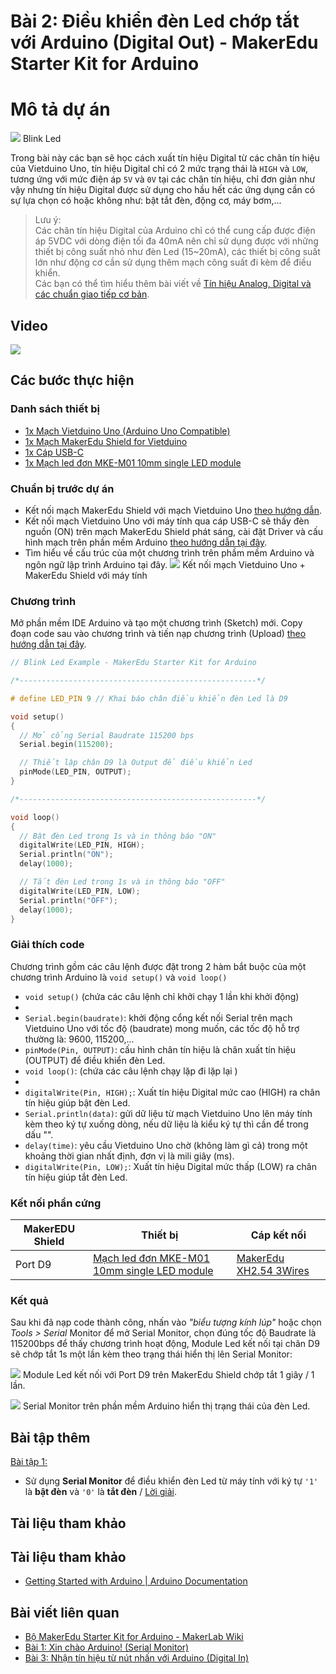 # Bài 2: Điều khiển đèn Led chớp tắt với Arduino (Digital Out) - MakerEdu Starter Kit for Arduino

# Mô tả dự án

![](/ex/less02/image/01_750px-Blink_Led.jpg)
Blink Led

Trong bài này các bạn sẽ học cách xuất tín hiệu Digital từ các chân tín hiệu của Vietduino Uno, tín hiệu Digital chỉ có 2 mức trạng thái là `HIGH` và `LOW`, tương ứng với mức điện áp `5V` và `0V` tại các chân tín hiệu, chỉ đơn giản như vậy nhưng tín hiệu Digital được sử dụng cho hầu hết các ứng dụng cần có sự lựa chọn có hoặc không như: bật tắt đèn, động cơ, máy bơm,...

> Lưu ý:  
 Các chân tín hiệu Digital của Arduino chỉ có thể cung cấp được điện áp 5VDC với dòng điện tối đa 40mA nên chỉ sử dụng được với những thiết bị công suất nhỏ như đèn Led (15~20mA), các thiết bị công suất lớn như động cơ cần sử dụng thêm mạch công suất đi kèm để điều khiển.  
Các bạn có thể tìm hiểu thêm bài viết về [Tín hiệu Analog, Digital và các chuẩn giao tiếp cơ bản](/ex/less02/A_D_signal_and_interface/README.md).

## Video

[![](/ex/less02/image/02_video.png)](https://youtu.be/wrWSUBqg77A)

## Các bước thực hiện

### Danh sách thiết bị

- [1x Mạch Vietduino Uno (Arduino Uno Compatible)](https://makerlab.vn/vuno)
- [1x Mạch MakerEdu Shield for Vietduino](https://makerlab.vn/vietduinosd)
- [1x Cáp USB-C](https://hshop.vn/cap-usb-type-c)
- [1x Mạch led đơn MKE-M01 10mm single LED module](https://makerlab.vn/mkem01)

### Chuẩn bị trước dự án

- Kết nối mạch MakerEdu Shield với mạch Vietduino Uno [theo hướng dẫn](https://makerlab.vn/vietduinosd).
- Kết nối mạch Vietduino Uno với máy tính qua cáp USB-C sẽ thấy đèn nguồn (ON) trên mạch MakerEdu Shield phát sáng, cài đặt Driver và cấu hình mạch trên phần mềm Arduino [theo hướng dẫn tại đây](https://makerlab.vn/vuno).
- Tìm hiểu về cấu trúc của một chương trình trên phầm mềm Arduino và ngôn ngữ lập trình Arduino tại đây.
![](/ex/less02/image/03_.jpg)
Kết nối mạch Vietduino Uno + MakerEdu Shield với máy tính

### Chương trình

Mở phần mềm IDE Arduino và tạo một chương trình (Sketch) mới.
Copy đoạn code sau vào chương trình và tiến nạp chương trình (Upload) [theo hướng dẫn tại đây](https://makerlab.vn/vuno).

```ino
// Blink Led Example - MakerEdu Starter Kit for Arduino

/*-----------------------------------------------------*/

# define LED_PIN 9 // Khai báo chân điều khiển đèn Led là D9

void setup()
{
  // Mở cổng Serial Baudrate 115200 bps
  Serial.begin(115200);

  // Thiết lập chân D9 là Output để điều khiển Led
  pinMode(LED_PIN, OUTPUT);
}

/*-----------------------------------------------------*/

void loop()
{
  // Bật đèn Led trong 1s và in thông báo "ON"
  digitalWrite(LED_PIN, HIGH);
  Serial.println("ON");
  delay(1000);

  // Tắt đèn Led trong 1s và in thông báo "OFF"
  digitalWrite(LED_PIN, LOW);
  Serial.println("OFF");
  delay(1000);
}
```

### Giải thích code

Chương trình gồm các câu lệnh được đặt trong 2 hàm bắt buộc của một chương trình Arduino là `void setup()` và `void loop()`

- `void setup()` (chứa các câu lệnh chỉ khởi chạy 1 lần khi khởi động)
-
- `Serial.begin(baudrate)`: khởi động cổng kết nối Serial trên mạch Vietduino Uno với tốc độ (baudrate) mong muốn, các tốc độ hỗ trợ thường là: 9600, 115200,...
- `pinMode(Pin, OUTPUT)`: cấu hình chân tín hiệu là chân xuất tín hiệu (OUTPUT) để điều khiển đèn Led.
- `void loop()`: (chứa các câu lệnh chạy lặp đi lặp lại )
-
- `digitalWrite(Pin, HIGH);`: Xuất tín hiệu Digital mức cao (HIGH) ra chân tín hiệu giúp bật đèn Led.
- `Serial.println(data)`: gửi dữ liệu từ mạch Vietduino Uno lên máy tính kèm theo ký tự xuống dòng, nếu dữ liệu là kiểu ký tự thì cần để trong dấu "".
- `delay(time)`: yêu cầu Vietduino Uno chờ (không làm gì cả) trong một khoảng thời gian nhất định, đơn vị là mili giây (ms).
- `digitalWrite(Pin, LOW);`: Xuất tín hiệu Digital mức thấp (LOW) ra chân tín hiệu giúp tắt đèn Led.

### Kết nối phần cứng

<table><thead>
  <tr>
    <th>MakerEDU Shield</th>
    <th>Thiết bị</th>
    <th>Cáp kết nối</th>
  </tr></thead>
<tbody>
  <tr>
    <td>Port D9</td>
    <td><a href="https://makerlab.vn/mkem01">Mạch led đơn MKE-M01 10mm single LED module</a></td>
    <td><a href="https://hshop.vn/products/cap-ket-noi-makeredu-xh2-54-3wires-20cm-cable">MakerEdu XH2.54 3Wires</a></td>
  </tr>
</tbody>
</table>

### Kết quả

Sau khi đã nạp code thành công, nhấn vào *"biểu tượng kính lúp"* hoặc chọn *Tools > Serial* Monitor để mở Serial Monitor, chọn đúng tốc độ Baudrate là 115200bps để thấy chương trình hoạt động, Module Led kết nối tại chân D9 sẽ chớp tắt 1s một lần kèm theo trạng thái hiển thị lên Serial Monitor:

![](/ex/less02/image/04_.jpg)
Module Led kết nối với Port D9 trên MakerEdu Shield chớp tắt 1 giây / 1 lần.

![](/ex/less02/image/05_1050px-Screenshot_2023-07-08_at_17.05.57.png)
Serial Monitor trên phần mềm Arduino hiển thị trạng thái của đèn Led.

## Bài tập thêm

<ins>Bài tập 1:</ins>

- Sử dụng **Serial Monitor** để điều khiển đèn Led từ máy tính với ký tự `'1'` là **bật đèn** và `'0'` là **tắt đèn** / [Lời giải](/solution/README.md).

## Tài liệu tham khảo

## Tài liệu tham khảo

- [Getting Started with Arduino | Arduino Documentation](https://docs.arduino.cc/learn/starting-guide/getting-started-arduino)

## Bài viết liên quan

- [Bộ MakerEdu Starter Kit for Arduino - MakerLab Wiki](/README.md)
- [Bài 1: Xin chào Arduino! (Serial Monitor)](/ex/less01/README.md)
- [Bài 3: Nhận tín hiệu từ nút nhấn với Arduino (Digital In)](/ex/less03/README.md)
